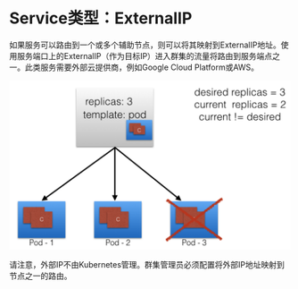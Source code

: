 # Service类型：ExternalIP

如果服务可以路由到一个或多个辅助节点，则可以将其映射到ExternalIP地址。使用服务端口上的ExternalIP（作为目标IP）进入群集的流量将路由到服务端点之一。此类服务需要外部云提供商，例如Google Cloud Platform或AWS。

![ExternalIP](../../.gitbook/assets/image%20%2817%29.png)

请注意，外部IP不由Kubernetes管理。群集管理员必须配置将外部IP地址映射到节点之一的路由。

